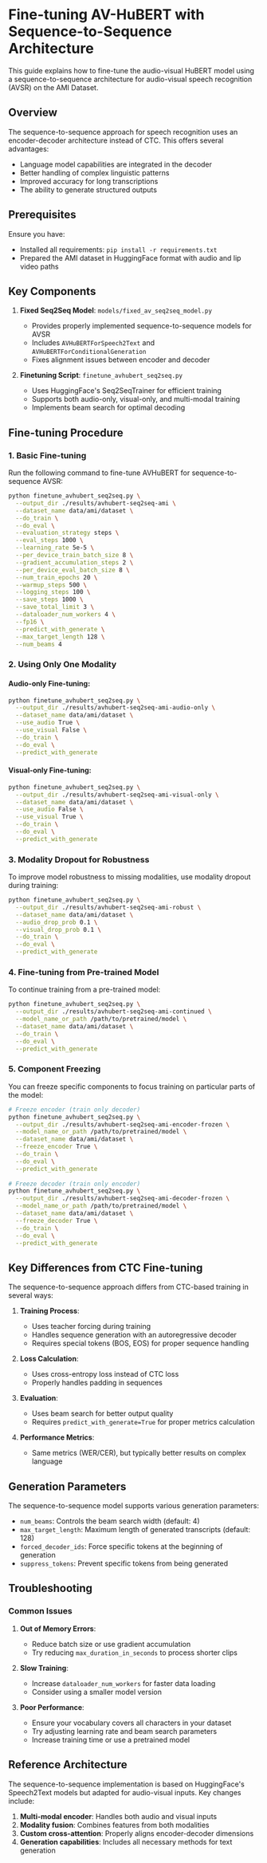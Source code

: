 # Fine-tuning AV-HuBERT with Sequence-to-Sequence Architecture

This guide explains how to fine-tune the audio-visual HuBERT model using a sequence-to-sequence architecture for audio-visual speech recognition (AVSR) on the AMI Dataset.

## Overview

The sequence-to-sequence approach for speech recognition uses an encoder-decoder architecture instead of CTC. This offers several advantages:

- Language model capabilities are integrated in the decoder
- Better handling of complex linguistic patterns
- Improved accuracy for long transcriptions
- The ability to generate structured outputs

## Prerequisites

Ensure you have:
- Installed all requirements: `pip install -r requirements.txt`
- Prepared the AMI dataset in HuggingFace format with audio and lip video paths

## Key Components

1. **Fixed Seq2Seq Model**: `models/fixed_av_seq2seq_model.py` 
   - Provides properly implemented sequence-to-sequence models for AVSR
   - Includes `AVHuBERTForSpeech2Text` and `AVHuBERTForConditionalGeneration`
   - Fixes alignment issues between encoder and decoder

2. **Finetuning Script**: `finetune_avhubert_seq2seq.py`
   - Uses HuggingFace's Seq2SeqTrainer for efficient training
   - Supports both audio-only, visual-only, and multi-modal training
   - Implements beam search for optimal decoding

## Fine-tuning Procedure

### 1. Basic Fine-tuning

Run the following command to fine-tune AVHuBERT for sequence-to-sequence AVSR:

```bash
python finetune_avhubert_seq2seq.py \
  --output_dir ./results/avhubert-seq2seq-ami \
  --dataset_name data/ami/dataset \
  --do_train \
  --do_eval \
  --evaluation_strategy steps \
  --eval_steps 1000 \
  --learning_rate 5e-5 \
  --per_device_train_batch_size 8 \
  --gradient_accumulation_steps 2 \
  --per_device_eval_batch_size 8 \
  --num_train_epochs 20 \
  --warmup_steps 500 \
  --logging_steps 100 \
  --save_steps 1000 \
  --save_total_limit 3 \
  --dataloader_num_workers 4 \
  --fp16 \
  --predict_with_generate \
  --max_target_length 128 \
  --num_beams 4
```

### 2. Using Only One Modality

#### Audio-only Fine-tuning:

```bash
python finetune_avhubert_seq2seq.py \
  --output_dir ./results/avhubert-seq2seq-ami-audio-only \
  --dataset_name data/ami/dataset \
  --use_audio True \
  --use_visual False \
  --do_train \
  --do_eval \
  --predict_with_generate
```

#### Visual-only Fine-tuning:

```bash
python finetune_avhubert_seq2seq.py \
  --output_dir ./results/avhubert-seq2seq-ami-visual-only \
  --dataset_name data/ami/dataset \
  --use_audio False \
  --use_visual True \
  --do_train \
  --do_eval \
  --predict_with_generate
```

### 3. Modality Dropout for Robustness

To improve model robustness to missing modalities, use modality dropout during training:

```bash
python finetune_avhubert_seq2seq.py \
  --output_dir ./results/avhubert-seq2seq-ami-robust \
  --dataset_name data/ami/dataset \
  --audio_drop_prob 0.1 \
  --visual_drop_prob 0.1 \
  --do_train \
  --do_eval \
  --predict_with_generate
```

### 4. Fine-tuning from Pre-trained Model

To continue training from a pre-trained model:

```bash
python finetune_avhubert_seq2seq.py \
  --output_dir ./results/avhubert-seq2seq-ami-continued \
  --model_name_or_path /path/to/pretrained/model \
  --dataset_name data/ami/dataset \
  --do_train \
  --do_eval \
  --predict_with_generate
```

### 5. Component Freezing

You can freeze specific components to focus training on particular parts of the model:

```bash
# Freeze encoder (train only decoder)
python finetune_avhubert_seq2seq.py \
  --output_dir ./results/avhubert-seq2seq-ami-encoder-frozen \
  --model_name_or_path /path/to/pretrained/model \
  --dataset_name data/ami/dataset \
  --freeze_encoder True \
  --do_train \
  --do_eval \
  --predict_with_generate
  
# Freeze decoder (train only encoder)
python finetune_avhubert_seq2seq.py \
  --output_dir ./results/avhubert-seq2seq-ami-decoder-frozen \
  --model_name_or_path /path/to/pretrained/model \
  --dataset_name data/ami/dataset \
  --freeze_decoder True \
  --do_train \
  --do_eval \
  --predict_with_generate
```

## Key Differences from CTC Fine-tuning

The sequence-to-sequence approach differs from CTC-based training in several ways:

1. **Training Process**:
   - Uses teacher forcing during training
   - Handles sequence generation with an autoregressive decoder
   - Requires special tokens (BOS, EOS) for proper sequence handling

2. **Loss Calculation**:
   - Uses cross-entropy loss instead of CTC loss
   - Properly handles padding in sequences

3. **Evaluation**:
   - Uses beam search for better output quality
   - Requires `predict_with_generate=True` for proper metrics calculation

4. **Performance Metrics**:
   - Same metrics (WER/CER), but typically better results on complex language

## Generation Parameters

The sequence-to-sequence model supports various generation parameters:

- `num_beams`: Controls the beam search width (default: 4)
- `max_target_length`: Maximum length of generated transcripts (default: 128)
- `forced_decoder_ids`: Force specific tokens at the beginning of generation
- `suppress_tokens`: Prevent specific tokens from being generated

## Troubleshooting

### Common Issues

1. **Out of Memory Errors**:
   - Reduce batch size or use gradient accumulation
   - Try reducing `max_duration_in_seconds` to process shorter clips

2. **Slow Training**:
   - Increase `dataloader_num_workers` for faster data loading
   - Consider using a smaller model version

3. **Poor Performance**:
   - Ensure your vocabulary covers all characters in your dataset
   - Try adjusting learning rate and beam search parameters
   - Increase training time or use a pretrained model

## Reference Architecture

The sequence-to-sequence implementation is based on HuggingFace's Speech2Text models but adapted for audio-visual inputs. Key changes include:

1. **Multi-modal encoder**: Handles both audio and visual inputs
2. **Modality fusion**: Combines features from both modalities
3. **Custom cross-attention**: Properly aligns encoder-decoder dimensions
4. **Generation capabilities**: Includes all necessary methods for text generation